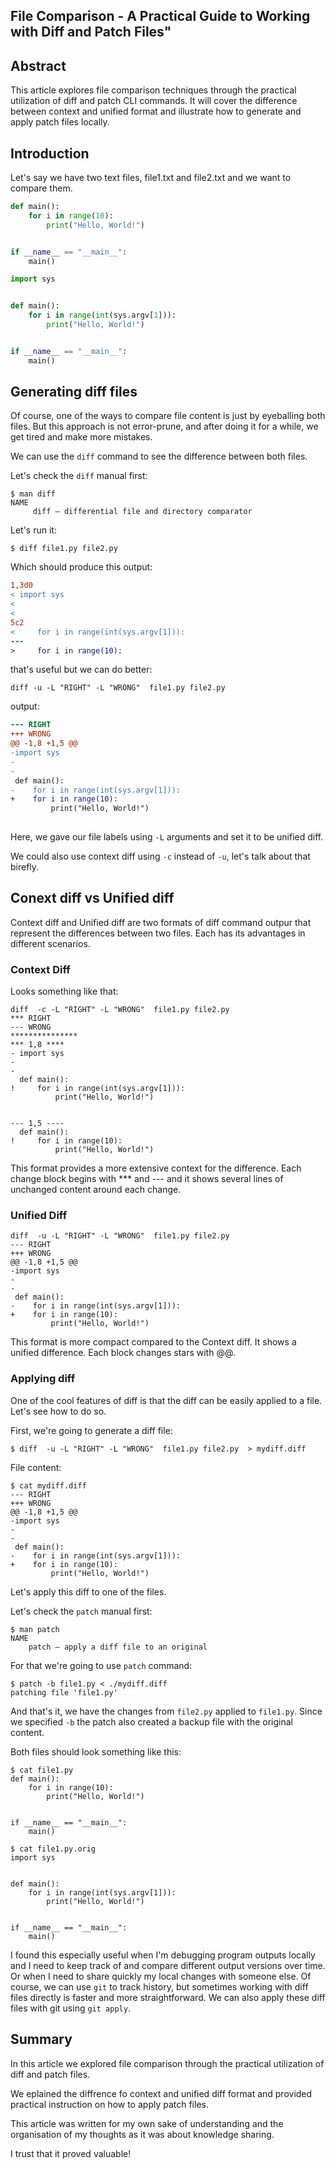 ## File Comparison - A Practical Guide to Working with Diff and Patch Files"

## Abstract

This article explores file comparison techniques through the practical utilization of diff and patch CLI commands. 
It will cover the difference between context and unified format and illustrate how to generate and apply patch files locally.


## Introduction

Let's say we have two text files, file1.txt and file2.txt and we want to compare them. 

```python 
def main():
    for i in range(10):
        print("Hello, World!")


if __name__ == "__main__":
    main()

```

```python
import sys


def main():
    for i in range(int(sys.argv[1])):
        print("Hello, World!")


if __name__ == "__main__":
    main()

```
## Generating diff files

Of course, one of the ways to compare file content is just by eyeballing both files. But this approach is not error-prune, and after doing it for a while, we get tired and make more mistakes.


We can use the `diff` command to see the difference between both files. 

Let's check the `diff`  manual first:
```shell
$ man diff
NAME
     diff – differential file and directory comparator
```

Let's run it:
```shell
$ diff file1.py file2.py 
```

Which should produce this output:
```diff
1,3d0
< import sys
< 
< 
5c2
<     for i in range(int(sys.argv[1])):
---
>     for i in range(10):
```

that's useful but we can do better:

```shell
diff -u -L "RIGHT" -L "WRONG"  file1.py file2.py 
```
output:
```diff
--- RIGHT
+++ WRONG
@@ -1,8 +1,5 @@
-import sys
-
-
 def main():
-    for i in range(int(sys.argv[1])):
+    for i in range(10):
         print("Hello, World!")
 
```

Here, we gave our file labels using `-L` arguments and set it to be unified diff.

We could also use context diff using `-c` instead of `-u`, let's talk about that birefly.

## Conext diff vs Unified diff

Context diff and Unified diff are two formats of diff command outpur that represent the differences between two files. 
Each has its advantages in different scenarios.


### Context Diff 


Looks something like that:
```shell
diff  -c -L "RIGHT" -L "WRONG"  file1.py file2.py 
*** RIGHT
--- WRONG
***************
*** 1,8 ****
- import sys
- 
- 
  def main():
!     for i in range(int(sys.argv[1])):
          print("Hello, World!")
  
  
--- 1,5 ----
  def main():
!     for i in range(10):
          print("Hello, World!")
```
This format provides a more extensive context for the difference.
Each change block begins with *** and --- and it shows several lines of unchanged content around each change.

### Unified Diff

```shell
diff  -u -L "RIGHT" -L "WRONG"  file1.py file2.py 
--- RIGHT
+++ WRONG
@@ -1,8 +1,5 @@
-import sys
-
-
 def main():
-    for i in range(int(sys.argv[1])):
+    for i in range(10):
         print("Hello, World!")
```
This format is more compact compared to the Context diff.
It shows a unified difference. Each block changes stars with @@.

### Applying diff

One of the cool features of diff is that the diff can be easily applied to a file.
Let's see how to do so.

First, we're going to generate a diff file:

```shell
$ diff  -u -L "RIGHT" -L "WRONG"  file1.py file2.py  > mydiff.diff
```

File content:

```shell
$ cat mydiff.diff
--- RIGHT
+++ WRONG
@@ -1,8 +1,5 @@
-import sys
-
-
 def main():
-    for i in range(int(sys.argv[1])):
+    for i in range(10):
         print("Hello, World!")
```

Let's apply this diff to one of the files.

Let's check the `patch` manual first:
```shell
$ man patch
NAME
    patch – apply a diff file to an original
```

For that we're going to use `patch` command:

```shell
$ patch -b file1.py < ./mydiff.diff 
patching file 'file1.py'
```
And that's it, we have the changes from `file2.py` applied to `file1.py`.
Since we specified `-b` the patch also created a backup file with the original content.

Both files should look something like this:

```shell
$ cat file1.py
def main():
    for i in range(10):
        print("Hello, World!")


if __name__ == "__main__":
    main()
```

```shell
$ cat file1.py.orig 
import sys


def main():
    for i in range(int(sys.argv[1])):
        print("Hello, World!")


if __name__ == "__main__":
    main()

```
I found this especially useful when I'm debugging program outputs locally and I need to keep track of and compare different output versions over time.
Or when I need to share quickly my local changes with someone else.
Of course, we can use `git` to track history, but sometimes working with diff files directly is faster and more straightforward.
We can also apply these diff files with git using `git apply`.


## Summary

In this article we explored file comparison through the practical utilization of diff and patch files.

We eplained the diffrence fo context and unified diff format and provided practical instruction on how to apply patch files.

This article was written for my own sake of understanding and the organisation of my thoughts as it was about knowledge sharing.

I trust that it proved valuable!